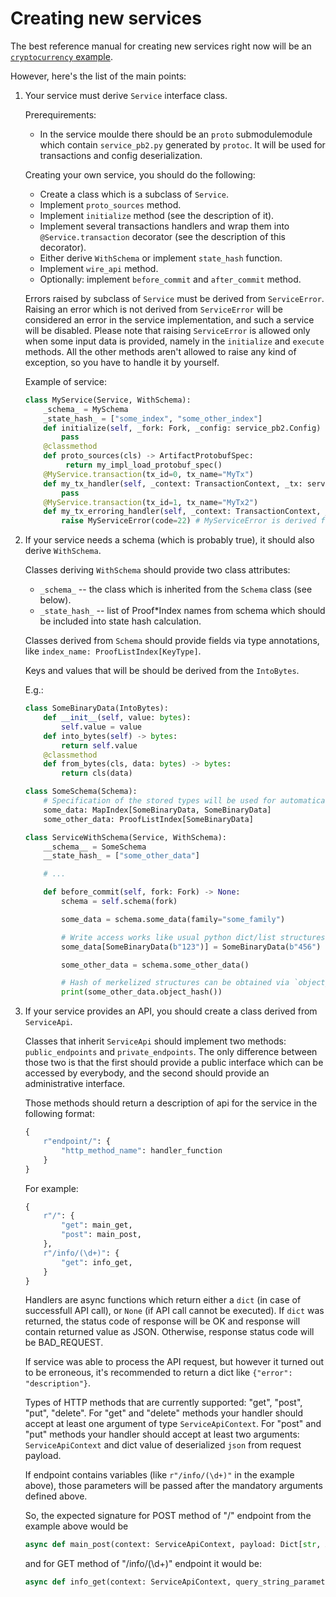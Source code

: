# Creating new services

The best reference manual for creating new services right now will be an [`cryptocurrency` example](https://github.com/popzxc/exonum-python-backend/tree/master/examples/cryptocurrency).

However, here's the list of the main points:

1. Your service must derive `Service` interface class.

    Prerequirements:
    - In the service moulde there should be an `proto` submodulemodule which contain `service_pb2.py`
      generated by `protoc`. It will be used for transactions and config deserialization.

    Creating your own service, you should do the following:

    - Create a class which is a subclass of `Service`.
    - Implement `proto_sources` method.
    - Implement `initialize` method (see the description of it).
    - Implement several transactions handlers and wrap them into `@Service.transaction` decorator
      (see the description of this decorator).
    - Either derive `WithSchema` or implement `state_hash` function.
    - Implement `wire_api` method.
    - Optionally: implement `before_commit` and `after_commit` method.

    Errors raised by subclass of `Service` must be derived from `ServiceError`. Raising an error which is
    not derived from `ServiceError` will be considered an error in the service implementation, and such
    a service will be disabled.
    Please note that raising `ServiceError` is allowed only when some input data is provided, namely in
    the `initialize` and `execute` methods. All the other methods aren't allowed to raise any kind of
    exception, so you have to handle it by yourself.

    Example of service:

    ```python
    class MyService(Service, WithSchema):
        _schema_ = MySchema
        _state_hash_ = ["some_index", "some_other_index"]
        def initialize(self, _fork: Fork, _config: service_pb2.Config) -> None:
            pass
        @classmethod
        def proto_sources(cls) -> ArtifactProtobufSpec:
             return my_impl_load_protobuf_spec()
        @MyService.transaction(tx_id=0, tx_name="MyTx")
        def my_tx_handler(self, _context: TransactionContext, _tx: service_pb2.MyTx) -> None:
            pass
        @MyService.transaction(tx_id=1, tx_name="MyTx2")
        def my_tx_erroring_handler(self, _context: TransactionContext, _tx: service_pb2.MyTx2) -> None:
            raise MyServiceError(code=22) # MyServiceError is derived from ServiceError
    ```

2. If your service needs a schema (which is probably true), it should also derive `WithSchema`.
  
    Classes deriving `WithSchema` should provide two class attributes:
    - `_schema_` -- the class which is inherited from the `Schema` class (see below).
    - `_state_hash_` -- list of Proof*Index names from schema which should be included into state hash calculation.

    Classes derived from `Schema` should provide fields via type annotations, like `index_name: ProofListIndex[KeyType]`.

    Keys and values that will be should be derived from the `IntoBytes`.

    E.g.:

    ```python
    class SomeBinaryData(IntoBytes):
        def __init__(self, value: bytes):
            self.value = value
        def into_bytes(self) -> bytes:
            return self.value
        @classmethod
        def from_bytes(cls, data: bytes) -> bytes:
            return cls(data)

    class SomeSchema(Schema):
        # Specification of the stored types will be used for automatical (de)serialization.
        some_data: MapIndex[SomeBinaryData, SomeBinaryData]
        some_other_data: ProofListIndex[SomeBinaryData]

    class ServiceWithSchema(Service, WithSchema):
        __schema__ = SomeSchema
        __state_hash_ = ["some_other_data"]

        # ...

        def before_commit(self, fork: Fork) -> None:
            schema = self.schema(fork)

            some_data = schema.some_data(family="some_family")

            # Write access works like usual python dict/list structures.
            some_data[SomeBinaryData(b"123")] = SomeBinaryData(b"456")

            some_other_data = schema.some_other_data()

            # Hash of merkelized structures can be obtained via `object_hash` method.
            print(some_other_data.object_hash())
    ```

3. If your service provides an API, you should create a class derived from `ServiceApi`.

    Classes that inherit `ServiceApi` should implement two methods: `public_endpoints` and `private_endpoints`.
    The only difference between those two is that the first should provide a public interface which can
    be accessed by everybody, and the second should provide an administrative interface.

    Those methods should return a description of api for the service in the following format:

    ```python
    {
        r"endpoint/": {
            "http_method_name": handler_function
        }
    }
    ```

    For example:

    ```python
    {
        r"/": {
            "get": main_get,
            "post": main_post,
        },
        r"/info/(\d+)": {
            "get": info_get,
        }
    }
    ```

    Handlers are async functions which return either a `dict` (in case of successfull API call), or `None`
    (if API call cannot be executed). If `dict` was returned, the status code of response will be OK and
    response will contain returned value as JSON. Otherwise, response status code will be BAD_REQUEST.

    If service was able to process the API request, but however it turned out to be erroneous, it's recommended
    to return a dict like `{"error": "description"}`.

    Types of HTTP methods that are currently supported: "get", "post", "put", "delete".
    For "get" and "delete" methods your handler should accept at least one argument of type `ServiceApiContext`.
    For "post" and "put" methods your handler should accept at least two arguments: `ServiceApiContext` and dict
    value of deserialized `json` from request payload.

    If endpoint contains variables (like `r"/info/(\d+)"` in the example above), those parameters will be passed
    after the mandatory arguments defined above.

    So, the expected signature for POST method of "/" endpoint from the example above would be

    ```python
    async def main_post(context: ServiceApiContext, payload: Dict[str, Any]) -> Dict[Any, Any]
    ```

    and for GET method of "/info/(\d+)" endpoint it would be:

    ```python
    async def info_get(context: ServiceApiContext, query_string_parameter: str) -> Dict[Any, Any]
    ```
